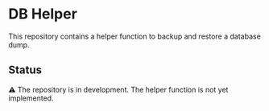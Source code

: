 # DB Helper

This repository contains a helper function to backup and restore a database dump.

## Status

⚠️ The repository is in development. The helper function is not yet implemented.